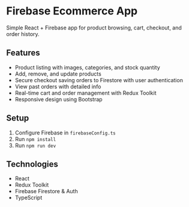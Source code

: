 # Firebase Ecommerce App

Simple React + Firebase app for product browsing, cart, checkout, and order history.

## Features

- Product listing with images, categories, and stock quantity  
- Add, remove, and update products  
- Secure checkout saving orders to Firestore with user authentication  
- View past orders with detailed info  
- Real-time cart and order management with Redux Toolkit  
- Responsive design using Bootstrap  

## Setup

1. Configure Firebase in `firebaseConfig.ts`  
2. Run `npm install`  
3. Run `npm run dev`

## Technologies

- React  
- Redux Toolkit  
- Firebase Firestore & Auth  
- TypeScript
